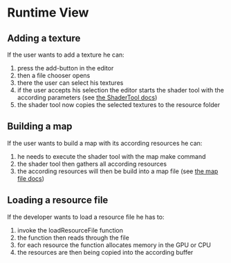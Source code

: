 # Runtime View

## Adding a texture

If the user wants to add a texture he can:

1. press the add-button in the editor
2. then a file chooser opens
3. there the user can select his textures
4. if the user accepts his selection the editor starts the shader tool with the according parameters (see [the ShaderTool docs](https://troblecodings.com/docs/shadertool.html))
5. the shader tool now copies the selected textures to the resource folder

## Building a map

If the user wants to build a map with its according resources he can:

1. he needs to execute the shader tool with the map make command
2. the shader tool then gathers all according resources
3. the according resources will then be build into a map file (see [the map file docs](https://troblecodings.com/fileformat.html))

## Loading a resource file

If the developer wants to load a resource file he has to:

1. invoke the loadResourceFile function
2. the function then reads through the file
3. for each resource the function allocates memory in the GPU or CPU
4. the resources are then being copied into the according buffer
